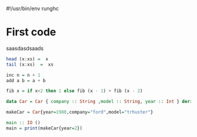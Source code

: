 #!/usr/bin/env runghc 

First code
==========

saasdasdsaads

```haskell
head (x:xs) =  x
tail (x:xs)  =  xs
```

```haskell
inc n = n + 1
add a b = a + b
```

```haskell
fib x = if x<2 then 1 else fib (x - 1) + fib (x - 2)
```

```haskell
data Car = Car { company :: String ,model :: String, year :: Int } deriving(Show) 
```

```haskell
makeCar = Car{year=1980,company="ford",model="trhuster"}
```

```haskell
main :: IO ()
main = print(makeCar{year=2})

